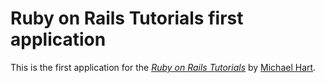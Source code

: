 # Ruby on Rails Tutorials first application

This is the first application for the [*Ruby on Rails Tutorials*](http://railstutorial.org/) by [Michael Hart](http://michaelhartl.com/).